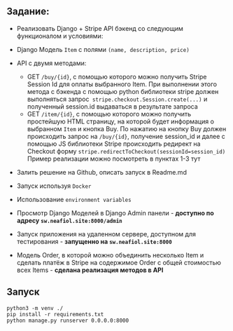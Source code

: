 Задание: 
----
* Реализовать Django + Stripe API бэкенд со следующим функционалом и условиями:
* Django Модель `Item` с полями `(name, description, price) `
* API с двумя методами:
    * GET `/buy/{id}`, c помощью которого можно получить Stripe Session Id для оплаты выбранного Item. При выполнении этого метода c бэкенда с помощью python библиотеки stripe должен выполняться запрос` stripe.checkout.Session.create(...)` и полученный session.id выдаваться в результате запроса
    *  GET `/item/{id}`, c помощью которого можно получить простейшую HTML страницу, на которой будет информация о выбранном `Item` и кнопка Buy. По нажатию на кнопку Buy должен происходить запрос на `/buy/{id}`, получение session_id и далее  с помощью JS библиотеки Stripe происходить редирект на Checkout форму `stripe.redirectToCheckout(sessionId=session_id)`
Пример реализации можно посмотреть в пунктах 1-3 тут

* Залить решение на Github, описать запуск в Readme.md

* Запуск используя `Docker`

* Использование `environment variables`

* Просмотр Django Моделей в Django Admin панели - __доступно по адресу `sw.neafiol.site:8000/admin`__

* Запуск приложения на удаленном сервере, доступном для тестирования - __запущенно на `sw.neafiol.site:8000`__

*  Модель Order, в которой можно объединить несколько Item и сделать платёж в Stripe на содержимое Order c общей стоимостью всех Items - __сделана реализация методов в API__


Запуск
----
```
python3 -m venv ./
pip install -r requirements.txt
python manage.py runserver 0.0.0.0:8000
```
